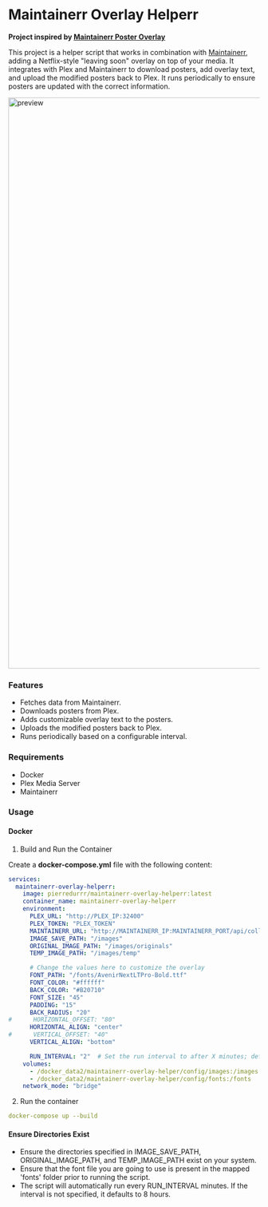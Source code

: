 # Maintainerr Overlay Helperr

**Project inspired by [Maintainerr Poster Overlay](https://gitlab.com/jakeC207/maintainerr-poster-overlay)**


This project is a helper script that works in combination with [Maintainerr](https://github.com/jorenn92/Maintainerr), adding a Netflix-style "leaving soon" overlay on top of your media. It integrates with Plex and Maintainerr to download posters, add overlay text, and upload the modified posters back to Plex. It runs periodically to ensure posters are updated with the correct information.

<img width="1144" alt="preview" src="https://github.com/user-attachments/assets/20ea3dd1-fb39-4431-b093-08241a3a4615">

### Features

- Fetches data from Maintainerr.
- Downloads posters from Plex.
- Adds customizable overlay text to the posters.
- Uploads the modified posters back to Plex.
- Runs periodically based on a configurable interval.

### Requirements

- Docker
- Plex Media Server
- Maintainerr

### Usage

#### Docker
1. Build and Run the Container

Create a **docker-compose.yml** file with the following content:
```yaml
services:
  maintainerr-overlay-helperr:
    image: pierredurrr/maintainerr-overlay-helperr:latest
    container_name: maintainerr-overlay-helperr
    environment:
      PLEX_URL: "http://PLEX_IP:32400"
      PLEX_TOKEN: "PLEX_TOKEN"
      MAINTAINERR_URL: "http://MAINTAINERR_IP:MAINTAINERR_PORT/api/collections"
      IMAGE_SAVE_PATH: "/images"
      ORIGINAL_IMAGE_PATH: "/images/originals"
      TEMP_IMAGE_PATH: "/images/temp"

      # Change the values here to customize the overlay
      FONT_PATH: "/fonts/AvenirNextLTPro-Bold.ttf"
      FONT_COLOR: "#ffffff"
      BACK_COLOR: "#B20710"
      FONT_SIZE: "45"
      PADDING: "15"
      BACK_RADIUS: "20"
#      HORIZONTAL_OFFSET: "80"
      HORIZONTAL_ALIGN: "center"
#      VERTICAL_OFFSET: "40"
      VERTICAL_ALIGN: "bottom"

      RUN_INTERVAL: "2"  # Set the run interval to after X minutes; default is 480 minutes (8 hours) if not specified
    volumes:
      - /docker_data2/maintainerr-overlay-helper/config/images:/images
      - /docker_data2/maintainerr-overlay-helper/config/fonts:/fonts
    network_mode: "bridge"
```
2. Run the container
```yaml
docker-compose up --build
```
#### Ensure Directories Exist

- Ensure the directories specified in IMAGE_SAVE_PATH, ORIGINAL_IMAGE_PATH, and TEMP_IMAGE_PATH exist on your system.
- Ensure that the font file you are going to use is present in the mapped 'fonts' folder prior to running the script.
- The script will automatically run every RUN_INTERVAL minutes. If the interval is not specified, it defaults to 8 hours.

